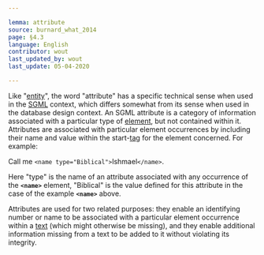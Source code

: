 ```yaml
---

lemma: attribute
source: burnard_what_2014
page: §4.3
language: English
contributor: wout
last_updated_by: wout
last_update: 05-04-2020

---
```


Like "[entity](entity.html)", the word "attribute" has a specific technical sense when used in the [SGML](SGML.html) context, which differs somewhat from its sense when used in the database design context. An SGML attribute is a category of information associated with a particular type of [element](element.html), but not contained within it. Attributes are associated with particular element occurrences by including their name and value within the start-[tag](tag.html) for the element concerned. For example:

Call me `<name type="Biblical">`Ishmael`</name>`.

Here "type" is the name of an attribute associated with any occurrence of the **`<name>`** element, "Biblical" is the value defined for this attribute in the case of the example **`<name>`** above.

Attributes are used for two related purposes: they enable an identifying number or name to be associated with a particular element occurrence within a [text](text.html) (which might otherwise be missing), and they enable additional information missing from a text to be added to it without violating its integrity.
